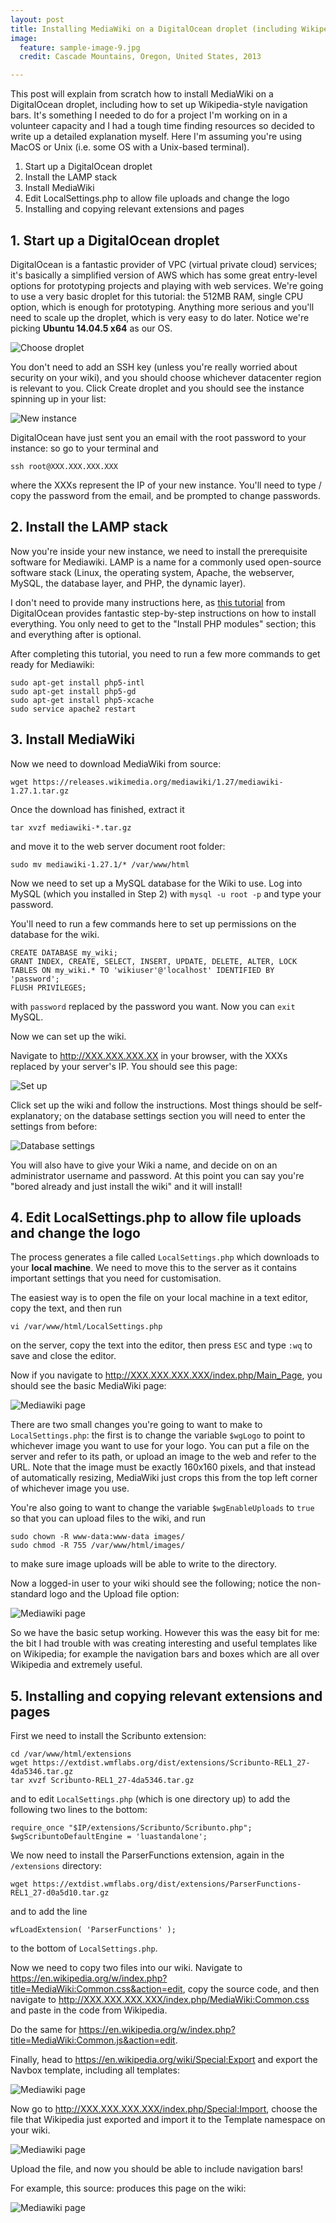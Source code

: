 ```yaml
---
layout: post
title: Installing MediaWiki on a DigitalOcean droplet (including Wikipedia navbars)
image:
  feature: sample-image-9.jpg
  credit: Cascade Mountains, Oregon, United States, 2013

---
```


This post will explain from scratch how to install MediaWiki on a DigitalOcean droplet, including how to set up Wikipedia-style navigation bars. It's something I needed to do for a project I'm working on in a volunteer capacity and I had a tough time finding resources so decided to write up a detailed explanation myself. Here I'm assuming you're using MacOS or Unix (i.e. some OS with a Unix-based terminal). 

1. Start up a DigitalOcean droplet
2. Install the LAMP stack
3. Install MediaWiki
4. Edit LocalSettings.php to allow file uploads and change the logo
5. Installing and copying relevant extensions and pages

## 1. Start up a DigitalOcean droplet

DigitalOcean is a fantastic provider of VPC (virtual private cloud) services; it's basically a simplified version of AWS which has some great entry-level options for prototyping projects and playing with web services. We're going to use a very basic droplet for this tutorial: the 512MB RAM, single CPU option, which is enough for prototyping. Anything more serious and you'll need to scale up the droplet, which is very easy to do later. Notice we're picking **Ubuntu 14.04.5 x64** as our OS. 

![Choose droplet](https://github.com/clintonboys/clintonboys.github.io/blob/master/_posts/mediawiki1.png?raw=true)

You don't need to add an SSH key (unless you're really worried about security on your wiki), and you should choose whichever datacenter region is relevant to you. Click Create droplet and you should see the instance spinning up in your list:

![New instance](https://github.com/clintonboys/clintonboys.github.io/blob/master/_posts/mediawiki2.png?raw=true)

DigitalOcean have just sent you an email with the root password to your instance: so go to your terminal and 

`ssh root@XXX.XXX.XXX.XXX`

where the XXXs represent the IP of your new instance. You'll need to type / copy the password from the email, and be prompted to change passwords.

## 2. Install the LAMP stack

Now you're inside your new instance, we need to install the prerequisite software for Mediawiki. LAMP is a name for a commonly used open-source software stack (Linux, the operating system, Apache, the webserver, MySQL, the database layer, and PHP, the dynamic layer).

I don't need to provide many instructions here, as [this tutorial](https://www.digitalocean.com/community/tutorials/how-to-install-linux-apache-mysql-php-lamp-stack-on-ubuntu-14-04) from DigitalOcean provides fantastic step-by-step instructions on how to install everything. You only need to get to the "Install PHP modules" section; this and everything after is optional. 

After completing this tutorial, you need to run a few more commands to get ready for Mediawiki:

```
sudo apt-get install php5-intl
sudo apt-get install php5-gd
sudo apt-get install php5-xcache
sudo service apache2 restart
```

## 3. Install MediaWiki

Now we need to download MediaWiki from source:

`wget https://releases.wikimedia.org/mediawiki/1.27/mediawiki-1.27.1.tar.gz`

Once the download has finished, extract it 

`tar xvzf mediawiki-*.tar.gz`

and move it to the web server document root folder:

`sudo mv mediawiki-1.27.1/* /var/www/html`

Now we need to set up a MySQL database for the Wiki to use. Log into MySQL (which you installed in Step 2) with `mysql -u root -p` and type your password.

You'll need to run a few commands here to set up permissions on the database for the wiki.

```
CREATE DATABASE my_wiki;
GRANT INDEX, CREATE, SELECT, INSERT, UPDATE, DELETE, ALTER, LOCK TABLES ON my_wiki.* TO 'wikiuser'@'localhost' IDENTIFIED BY 'password';
FLUSH PRIVILEGES;
```

with `password` replaced by the password you want. Now you can `exit` MySQL. 

Now we can set up the wiki.

Navigate to http://XXX.XXX.XXX.XX in your browser, with the XXXs replaced by your server's IP. You should see this page:

![Set up](https://github.com/clintonboys/clintonboys.github.io/blob/master/_posts/mediawiki3.png?raw=true)

Click set up the wiki and follow the instructions. Most things should be self-explanatory; on the database settings section you will need to enter the settings from before:

![Database settings](https://github.com/clintonboys/clintonboys.github.io/blob/master/_posts/mediawiki4.png?raw=true)

You will also have to give your Wiki a name, and decide on on an administrator username and password. At this point you can say you're "bored already and just install the wiki" and it will install!

## 4. Edit LocalSettings.php to allow file uploads and change the logo

The process generates a file called `LocalSettings.php` which downloads to your **local machine**. We need to move this to the server as it contains important settings that you need for customisation. 

The easiest way is to open the file on your local machine in a text editor, copy the text, and then run 

`vi /var/www/html/LocalSettings.php`

on the server, copy the text into the editor, then press `ESC` and type `:wq` to save and close the editor. 

Now if you navigate to http://XXX.XXX.XXX.XXX/index.php/Main_Page, you should see the basic MediaWiki page:

![Mediawiki page](https://github.com/clintonboys/clintonboys.github.io/blob/master/_posts/mediawiki5.png?raw=true)

There are two small changes you're going to want to make to `LocalSettings.php`: the first is to change the variable `$wgLogo` to point to whichever image you want to use for your logo. You can put a file on the server and refer to its path, or upload an image to the web and refer to the URL. Note that the image must be exactly 160x160 pixels, and that instead of automatically resizing, MediaWiki just crops this from the top left corner of whichever image you use. 

You're also going to want to change the variable `$wgEnableUploads` to `true` so that you can upload files to the wiki, and run

```
sudo chown -R www-data:www-data images/
sudo chmod -R 755 /var/www/html/images/
```

to make sure image uploads will be able to write to the directory. 

Now a logged-in user to your wiki should see the following; notice the non-standard logo and the Upload file option:

![Mediawiki page](https://github.com/clintonboys/clintonboys.github.io/blob/master/_posts/mediawiki6.png?raw=true)

So we have the basic setup working. However this was the easy bit for me: the bit I had trouble with was creating interesting and useful templates like on Wikipedia; for example the navigation bars and boxes which are all over Wikipedia and extremely useful. 

## 5. Installing and copying relevant extensions and pages

First we need to install the Scribunto extension:

```
cd /var/www/html/extensions
wget https://extdist.wmflabs.org/dist/extensions/Scribunto-REL1_27-4da5346.tar.gz
tar xvzf Scribunto-REL1_27-4da5346.tar.gz
```

and to edit `LocalSettings.php` (which is one directory up) to add the following two lines to the bottom:

```
require_once "$IP/extensions/Scribunto/Scribunto.php";
$wgScribuntoDefaultEngine = 'luastandalone';
```

We now need to install the ParserFunctions extension, again in the `/extensions` directory:

```
wget https://extdist.wmflabs.org/dist/extensions/ParserFunctions-REL1_27-d0a5d10.tar.gz
```

and to add the line 

```
wfLoadExtension( 'ParserFunctions' );
```

to the bottom of `LocalSettings.php`.

Now we need to copy two files into our wiki. Navigate to https://en.wikipedia.org/w/index.php?title=MediaWiki:Common.css&action=edit, copy the source code, and then navigate to http://XXX.XXX.XXX.XXX/index.php/MediaWiki:Common.css and paste in the code from Wikipedia.

Do the same for https://en.wikipedia.org/w/index.php?title=MediaWiki:Common.js&action=edit.

Finally, head to https://en.wikipedia.org/wiki/Special:Export and export the Navbox template, including all templates:

![Mediawiki page](https://github.com/clintonboys/clintonboys.github.io/blob/master/_posts/mediawiki7.png?raw=true)

Now go to http://XXX.XXX.XXX.XXX/index.php/Special:Import, choose the file that Wikipedia just exported and import it to the Template namespace on your wiki. 

![Mediawiki page](https://github.com/clintonboys/clintonboys.github.io/blob/master/_posts/mediawiki8.png?raw=true)

Upload the file, and now you should be able to include navigation bars!

For example, this source:
produces this page on the wiki:

![Mediawiki page](https://github.com/clintonboys/clintonboys.github.io/blob/master/_posts/mediawiki9.png?raw=true)



